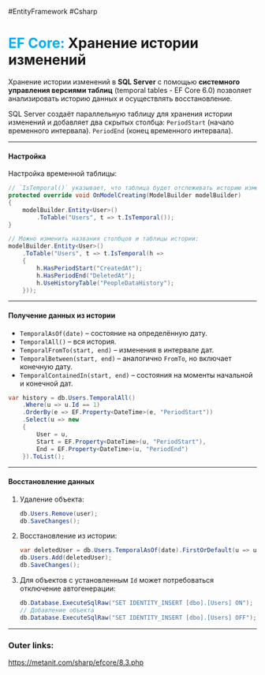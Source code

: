 #EntityFramework #Csharp 
# <font color="#00b0f0">EF Core:</font> Хранение истории изменений

Хранение истории изменений в **SQL Server** с помощью **системного управления версиями таблиц** (temporal tables - EF Core 6.0)
позволяет анализировать историю данных и осуществлять восстановление.

SQL Server создаёт параллельную таблицу для хранения истории изменений и добавляет два скрытых столбца: 
`PeriodStart` (начало временного интервала).
`PeriodEnd` (конец временного интервала).

---
#### Настройка
Настройка временной таблицы:
  ```csharp
 // `IsTemporal()` указывает, что таблица будет отслеживать историю изменений.
  protected override void OnModelCreating(ModelBuilder modelBuilder)
  {
      modelBuilder.Entity<User>()
          .ToTable("Users", t => t.IsTemporal());
  }
  ```

  ```csharp
  // Можно изменить названия столбцов и таблицы истории:
  modelBuilder.Entity<User>()
      .ToTable("Users", t => t.IsTemporal(h =>
      {
          h.HasPeriodStart("CreatedAt");
          h.HasPeriodEnd("DeletedAt");
          h.UseHistoryTable("PeopleDataHistory");
      }));
  ```

---
#### Получение данных из истории
  - `TemporalAsOf(date)` – состояние на определённую дату.
  - `TemporalAll()` – вся история.
  - `TemporalFromTo(start, end)` – изменения в интервале дат.
  - `TemporalBetween(start, end)` – аналогично `FromTo`, но включает конечную дату.
  - `TemporalContainedIn(start, end)` – состояния на моменты начальной и конечной дат.

  ```csharp
  var history = db.Users.TemporalAll()
      .Where(u => u.Id == 1)
      .OrderBy(e => EF.Property<DateTime>(e, "PeriodStart"))
      .Select(u => new 
      {
          User = u,
          Start = EF.Property<DateTime>(u, "PeriodStart"),
          End = EF.Property<DateTime>(u, "PeriodEnd")
      }).ToList();
  ```

---
#### Восстановление данных

  1. Удаление объекта:
     ```csharp
     db.Users.Remove(user);
     db.SaveChanges();
     ```
  2. Восстановление из истории:
     ```csharp
     var deletedUser = db.Users.TemporalAsOf(date).FirstOrDefault(u => u.Id == 1);
     db.Users.Add(deletedUser);
     db.SaveChanges();
     ```
  3. Для объектов с установленным `Id` может потребоваться отключение автогенерации:
     ```csharp
     db.Database.ExecuteSqlRaw("SET IDENTITY_INSERT [dbo].[Users] ON");
     // Добавление объекта
     db.Database.ExecuteSqlRaw("SET IDENTITY_INSERT [dbo].[Users] OFF");
     ```

---
### Outer links:
https://metanit.com/sharp/efcore/8.3.php
